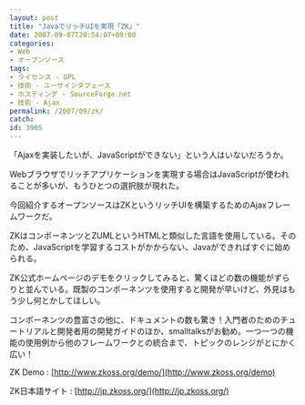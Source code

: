 ```yaml
---
layout: post
title: "JavaでリッチUIを実現「ZK」"
date: 2007-09-07T20:54:07+09:00
categories:
- Web
- オープンソース
tags: 
- ライセンス - GPL
- 技術 - ユーザインタフェース
- ホスティング - SourceForge.net
- 技術 - Ajax
permalink: /2007/09/zk/
catch: 
id: 3965
---
```

「Ajaxを実装したいが、JavaScriptができない」という人はいないだろうか。   
  
Webブラウザでリッチアプリケーションを実現する場合はJavaScriptが使われることが多いが、もうひとつの選択肢が現れた。   
  
今回紹介するオープンソースはZKというリッチUIを構築するためのAjaxフレームワークだ。   
  
ZKはコンポーネンツとZUMLというHTMLと類似した言語を使用している。そのため、JavaScriptを学習するコストがかからない、Javaができればすぐに始められる。   
  
ZK公式ホームページのデモをクリックしてみると、驚くほどの数の機能がずらりと並んでいる。既製のコンポーネンツを使用すると開発が早いけど、外見はもう少し何とかしてほしい。   
  
コンポーネンツの豊富さの他に、ドキュメントの数も驚き！入門者のためのチュートリアルと開発者用の開発ガイドのほか、smalltalksがお勧め。一つ一つの機能の使用例から他のフレームワークとの統合まで、トピックのレンジがとにかく広い！   
  
ZK Demo : [http://www.zkoss.org/demo/](http://www.zkoss.org/demo)  
  
ZK日本語サイト : [http://jp.zkoss.org/](http://jp.zkoss.org/)

